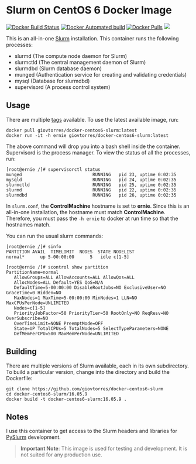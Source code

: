 # Slurm on CentOS 6 Docker Image

[![Docker Build Status](https://img.shields.io/docker/build/giovtorres/docker-centos6-slurm.svg)](https://hub.docker.com/r/giovtorres/docker-centos6-slurm/builds/)
[![Docker Automated build](https://img.shields.io/docker/automated/giovtorres/docker-centos6-slurm.svg)](https://hub.docker.com/r/giovtorres/docker-centos6-slurm/)
[![Docker Pulls](https://img.shields.io/docker/pulls/giovtorres/docker-centos6-slurm.svg)](https://hub.docker.com/r/giovtorres/docker-centos6-slurm/)
[![](https://images.microbadger.com/badges/image/giovtorres/docker-centos6-slurm.svg)](https://microbadger.com/images/giovtorres/docker-centos6-slurm "Get your own image badge on microbadger.com")

This is an all-in-one [Slurm](https://slurm.schedmd.com/) installation.  This
container runs the following processes:

* slurmd (The compute node daemon for Slurm)
* slurmctld (The central management daemon of Slurm)
* slurmdbd (Slurm database daemon)
* munged (Authentication service for creating and validating credentials)
* mysql (Database for slurmdbd)
* supervisord (A process control system)

## Usage

There are multiple
[tags](https://hub.docker.com/r/giovtorres/docker-centos6-slurm/tags/)
available.  To use the latest available image, run:

```
docker pull giovtorres/docker-centos6-slurm:latest
docker run -it -h ernie giovtorres/docker-centos6-slurm:latest
```

The above command will drop you into a bash shell inside the container.
Supervisord is the process manager.  To view the status of all the processes,
run:

```
[root@ernie /]# supervisorctl status
munged                           RUNNING   pid 23, uptime 0:02:35
mysqld                           RUNNING   pid 24, uptime 0:02:35
slurmctld                        RUNNING   pid 25, uptime 0:02:35
slurmd                           RUNNING   pid 22, uptime 0:02:35
slurmdbd                         RUNNING   pid 26, uptime 0:02:35
```

In `slurm.conf`, the **ControlMachine** hostname is set to **ernie**. Since
this is an all-in-one installation, the hostname must match **ControlMachine**.
Therefore, you must pass the `-h ernie` to docker at run time so that the
hostnames match.

You can run the usual slurm commands:

```
[root@ernie /]# sinfo
PARTITION AVAIL  TIMELIMIT  NODES  STATE NODELIST
normal*      up 5-00:00:00      5   idle c[1-5]
```

```
[root@ernie /]# scontrol show partition
PartitionName=normal
   AllowGroups=ALL AllowAccounts=ALL AllowQos=ALL
   AllocNodes=ALL Default=YES QoS=N/A
   DefaultTime=5-00:00:00 DisableRootJobs=NO ExclusiveUser=NO GraceTime=0 Hidden=NO
   MaxNodes=1 MaxTime=5-00:00:00 MinNodes=1 LLN=NO MaxCPUsPerNode=UNLIMITED
   Nodes=c[1-5]
   PriorityJobFactor=50 PriorityTier=50 RootOnly=NO ReqResv=NO OverSubscribe=NO
   OverTimeLimit=NONE PreemptMode=OFF
   State=UP TotalCPUs=5 TotalNodes=5 SelectTypeParameters=NONE
   DefMemPerCPU=500 MaxMemPerNode=UNLIMITED
```

## Building

There are multiple versions of Slurm available, each in its own subdirectory.
To build a particular version, change into the directory and build the
Dockerfile:

```
git clone https://github.com/giovtorres/docker-centos6-slurm
cd docker-centos6-slurm/16.05.9
docker build -t docker-centos6-slurm:16.05.9 .
```

## Notes

I use this container to get access to the Slurm headers and libraries for
[PySlurm](https://github.com/PySlurm/pyslurm) development.

> **Important Note**: This image is used for testing and development.  It is
> not suited for any production use.

